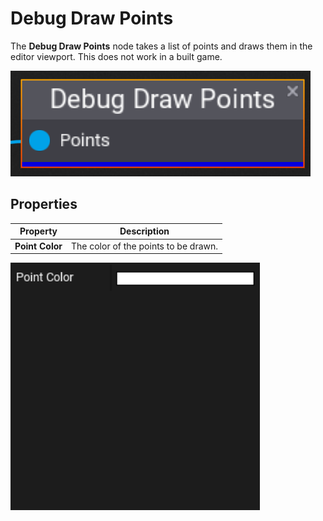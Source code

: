 # Debug Draw Points

The **Debug Draw Points** node takes a list of points and draws them in the editor viewport. This does not work in a built game.

![Debug Draw Points](media/debug-draw-points.png)

## Properties
| Property | Description |
|--------|--------|
| **Point Color** | The color of the points to be drawn. |

![Debug Draw Points Node Properties](media/debug-draw-points-properties.png)
